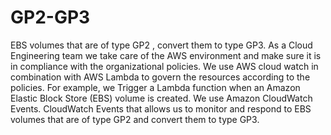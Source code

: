 # GP2-GP3
 EBS volumes that are of type GP2 , convert them to type GP3.
As a Cloud Engineering team we take care of the AWS environment and make sure it is in compliance with the organizational policies.
We use AWS cloud watch in combination with AWS Lambda to govern the resources according to the policies.
For example, we Trigger a Lambda function when an Amazon Elastic Block Store (EBS) volume is created. We use Amazon CloudWatch Events. CloudWatch Events that allows us to monitor and respond to EBS volumes that are of type GP2 and convert them to type GP3.
